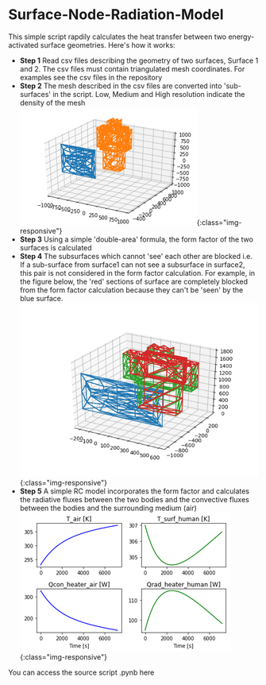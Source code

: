 # Surface-Node-Radiation-Model
This simple script rapdily calculates the heat transfer between two energy-activated surface geometries. Here's how it works:
- **Step 1** Read csv files describing the geometry of two surfaces, Surface 1 and 2. The csv files must contain triangulated mesh coordinates. For examples see the csv files in the repository
- **Step 2** The mesh described in the csv files are converted into 'sub-surfaces' in the script. Low, Medium and High resolution indicate the density of the mesh
![Meshes of the two energy activated surfaces](/Images/Figure_0.png){:class="img-responsive"}
- **Step 3** Using a simple 'double-area' formula, the form factor of the two surfaces is calculated
- **Step 4** The subsurfaces which cannot 'see' each other are blocked i.e. If a sub-surface from surface1 can not see a subsurface in surface2, this pair is not considered in the form factor calculation. For example, in the figure below, the 'red' sections of surface are completely blocked from the form factor calculation because they can't be 'seen' by the blue surface.
![Blaocked surfaces (in red)](/Images/Figure_1.png){:class="img-responsive"}
- **Step 5** A simple RC model incorporates the form factor and calculates the radiative fluxes between the two bodies and the convective fluxes between the bodies and the surrounding medium (air)
![Sample output of the RC model](/Images/RCresults.png){:class="img-responsive"}

You can access the source script .pynb here
